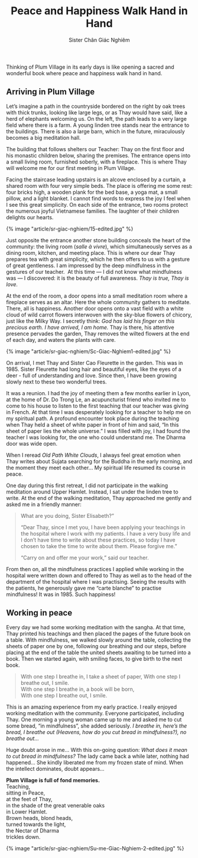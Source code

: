 ﻿---
title: Peace and Happiness Walk Hand in Hand 
author: Sister Chân Giác Nghiêm
---

Thinking of Plum Village in its early days is like opening a sacred and wonderful book where peace and happiness walk hand in hand.

## Arriving in Plum Village 

Let’s imagine a path in the countryside bordered on the right by oak trees with thick trunks, looking like large legs, or as Thay would have said, like a herd of elephants welcoming us. On the left, the path leads to a very large field where there is a farm. A young linden tree stands near the entrance to the buildings. There is also a large barn, which in the future, miraculously becomes a big meditation hall.

The building that follows shelters our Teacher: Thay on the first floor and his monastic children below, sharing the premises. The entrance opens into a small living room, furnished soberly, with a fireplace. This is where Thay will welcome me for our first meeting in Plum Village.

Facing the staircase leading upstairs is an alcove enclosed by a curtain, a shared room with four very simple beds. The place is offering me some rest: four bricks high, a wooden plank for the bed base, a yoga mat, a small pillow, and a light blanket. I cannot find words to express the joy I feel when I see this great simplicity. On each side of the entrance, two rooms protect the numerous joyful Vietnamese families. The laughter of their children delights our hearts.

{% image "article/sr-giac-nghiem/15-edited.jpg" %}

Just opposite the entrance another stone building conceals the heart of the community: the living room (*salle à vivre*), which simultaneously serves as a dining room, kitchen, and meeting place. This is where our dear Thay prepares tea with great simplicity, which he then offers to us with a gesture of great gentleness. I am impressed by the deep mindfulness in the gestures of our teacher.  At this time — I did not know what mindfulness was — I discovered: it is the beauty of full awareness. *Thay is true, Thay is love.*

At the end of the room, a door opens into a small meditation room where a fireplace serves as an altar. Here the whole community gathers to meditate. There, all is happiness. Another door opens onto a vast field with a white cloud of wild carrot flowers interwoven with the sky-blue flowers of chicory, just like the Milky Way. I secretly think: *God has laid his finger on this precious earth. I have arrived, I am home.* Thay is there, his attentive presence pervades the garden, Thay removes the wilted flowers at the end of each day, and waters the plants with care.

{% image "article/sr-giac-nghiem/Sc-Giac-Nghiem1-edited.jpg" %}

On arrival, I met Thay and Sister Cao Fleurette in the garden. This was in 1985. Sister Fleurette had long hair and beautiful eyes, like the eyes of a deer - full of understanding and love. Since then, I have been growing slowly next to these two wonderful trees.

It was a reunion. I had the joy of meeting them a few months earlier in Lyon, at the home of Dr. Do Trong Le, an acupuncturist friend who invited me to come to his house to listen to the first teaching that our teacher was giving in French. At that time I was desperately looking for a teacher to help me on my spiritual path. A profound encounter took place during the teaching when Thay held a sheet of white paper in front of him and said, “In this sheet of paper lies the whole universe.” I was filled with joy, I had found the teacher I was looking for, the one who could understand me. The Dharma door was wide open.

When I reread *Old Path White Clouds*, I always feel great emotion when Thay writes about Sujata searching for the Buddha in the early morning, and the moment they meet each other… My spiritual life resumed its course in peace.

One day during this first retreat, I did not participate in the walking meditation around Upper Hamlet. Instead, I sat under the linden tree to write. At the end of the walking meditation, Thay approached me gently and asked me in a friendly manner:

> What are you doing, Sister Elisabeth?”
> 
> “Dear Thay, since I met you, I have been applying your teachings in the hospital where I work with my patients. I have a very busy life and I don’t have time to write about these practices, so today I have chosen to take the time to write about them. Please forgive me.”
> 
> “Carry on and offer me your work,” said our teacher.

From then on, all the mindfulness practices I applied while working in the hospital were written down and offered to Thay as well as to the head of the department of the hospital where I was practising. Seeing the results with the patients, he generously gave me “carte blanche” to practise mindfulness! It was in 1985. Such happiness!

## Working in peace

Every day we had some working meditation with the sangha. At that time, Thay printed his teachings and then placed the pages of the future book on a table. With mindfulness, we walked slowly around the table, collecting the sheets of paper one by one, following our breathing and our steps, before placing at the end of the table the united sheets awaiting to be turned into a book. Then we started again, with smiling faces, to give birth to the next book.

> With one step I breathe in, I take a sheet of paper,
> With one step I breathe out, I smile.  
> With one step I breathe in, a book will be born,  
> With one step I breathe out, I smile.

This is an amazing experience from my early practice. I really enjoyed working meditation with the community. Everyone participated, including Thay. One morning a young woman came up to me and asked me to cut some bread, “in mindfulness”, she added seriously. *I breathe in, here’s the bread, I breathe out (Heavens, how do you cut bread in mindfulness?), no breathe out…*

Huge doubt arose in me… With this on-going question: *What does it mean to cut bread in mindfulness?* The lady came back a while later, nothing had happened… She kindly liberated me from my frozen state of mind. When the intellect dominates, doubt appears…

<div class="verse"><p><b>Plum Village is full of fond memories.</b><br/>
Teaching,<br/>
sitting in Peace,<br/>
at the feet of Thay,<br/>
in the shade of the great venerable oaks<br/>
in Lower Hamlet.<br/>
Brown heads, blond heads,<br/>
turned towards the light,<br/>
the Nectar of Dharma<br/>
trickles down.</p></div>

{% image "article/sr-giac-nghiem/Su-me-Giac-Nghiem-2-edited.jpg" %}
